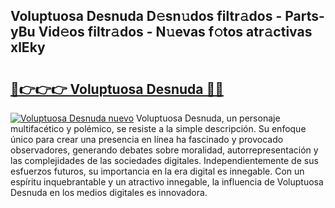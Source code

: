 ## Voluptuosa Desnuda D𝚎sn𝚞dos filtr𝚊dos - Parts-yBu Vid𝚎os filtr𝚊dos - N𝚞evas f𝚘tos atr𝚊ctivas xlEky

# <h2><a href="http://mb5mtk.tromn.icu/?c=Voluptuosa+Desnuda">🔗👉👉👉 Voluptuosa Desnuda 🔗🔗</a></h2>

[![Voluptuosa Desnuda nuevo](https://i.imgur.com/pEAQMta.gif)](http://mb5mtk.tromn.icu/?c=Voluptuosa+Desnuda)
Voluptuosa Desnuda, un personaje multifacético y polémico, se resiste a la simple descripción. Su enfoque único para crear una presencia en línea ha fascinado y provocado observadores, generando debates sobre moralidad, autorrepresentación y las complejidades de las sociedades digitales. Independientemente de sus esfuerzos futuros, su importancia en la era digital es innegable. Con un espíritu inquebrantable y un atractivo innegable, la influencia de Voluptuosa Desnuda en los medios digitales es innovadora.
